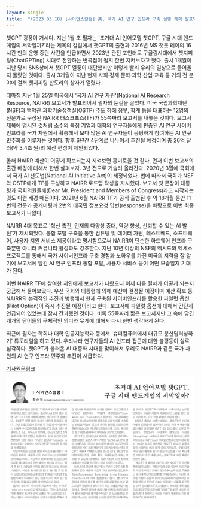 ```yaml
---
layout: single
title:  "(2023.03.10) [사이언스칼럼] 美, 국가 AI 연구 인프라 구축 실행 계획 발표와 시사점"
---
```


챗GPT 광풍이 거세다. 지난 1월 초 필자는 '초거대 AI 언어모델 챗GPT, 구글 시대 엔드게임의 서막일까?'라는 제목의 칼럼에서 챗GPT의 출현과 2016년 MS 챗봇 테이의 16시간 만의 운영 중단 사건을 언급하면서 2023년 관전 포인터로 구글링시대에서 챗지피팅(ChatGPTing) 시대로 전환하는 변곡점이 될지 한번 지켜보자고 했다. 출시 1개월여 지난 당시 SNS상에서 챗GPT 열풍이 대단했지만 이렇게 빨리 우리의 일상으로 들어올지 몰랐던 것이다. 출시 3개월이 지난 현재 사회·경제·문화·과학·산업·교육 등 거의 전 분야에 걸쳐 챗지피팅 판도라의 상자가 열렸다.

때마침 지난 1월 25일 미국에서 '국가 AI 연구 자원'(National AI Research Resource, NAIRR) 보고서가 발표되어서 필자의 눈길을 끌었다. 미국 국립과학재단(NSF)과 백악관 과학기술정책실(OSTP) 주도 하에 정부, 학계 등을 대표하는 12명의 전문가로 구성된 NAIRR 태스크포스(TF)가 55쪽짜리 보고서를 내놓은 것이다. 보고서 제목에 명시된 것처럼 소수의 특정 기업과 대학의 연구자들에게 편중된 AI 연구 사이버인프라를 국가 차원에서 확충해서 보다 많은 AI 연구자들이 공평하게 참여하는 AI 연구 민주화를 이루자는 것이다. 향후 6년간 4단계로 나누어서 추진될 예정이며 총 26억 달러(약 3.4조 원)의 예산 편성이 제안되었다.

올해 NAIRR 예산이 어떻게 확보되는지 지켜보면 흥미로울 것 같다. 먼저 이번 보고서의 출간 배경에 대해서 한번 살펴보자. 3년 전으로 거슬러 올라간다. 2020년 3월에 국회에서 국가 AI 선도법(National AI Initiative Act)이 제정되었다. 법에 따라서 국회가 NSF와 OSTP에게 TF를 구성하고 NAIRR 로드맵 작성을 지시했다. 보고서 첫 문장이 대통령과 국회의원들께(Dear Mr. President and Members of Congress)라고 시작되는 것도 이런 배경 때문이다. 2021년 6월 NAIRR TF가 공식 출범된 후 약 18개월 동안 11번의 전문가 공개미팅과 2번의 대국민 정보요청 답변(response)을 바탕으로 이번 최종보고서가 나왔다.

NAIRR 4대 목표로 '혁신 촉진, 인재의 다양성 증대, 역량 향상, 신뢰할 수 있는 AI 발전'가 제시되었다. 통합 포탈 구축을 통한 컴퓨팅 및 데이터 자원, 테스트베드, 소프트웨어, 사용자 지원 서비스 제공이라고 명시함으로써 NAIRR이 단순한 하드웨어 인프라 구축뿐만 아니라 커뮤니티 활성화도 강조한다. 지난 10년 이상의 NSF의 엑시드와 엑세스 프로젝트를 통해서 국가 사이버인프라 구축 경험과 노하우를 가진 미국의 저력을 잘 알기에 보고서에 담긴 AI 연구 인프라 통합 포탈, 사용자 서비스 등이 어떤 모습일지 기대가 된다.

이번 NAIRR TF에 참여한 지인에게 보고서가 나왔으니 이제 다음 절차가 어떻게 되는지 궁금해서 물어보았다. 우선 국회와 대통령에 의해 예산이 결정될 예정이며 예산 확보 등 NAIRR의 본격적인 추진과 병행해서 현재 구축된 사이버인프라를 활용한 파일럿 옵션(Pilot Option)이 즉시 추진될 예정이라고 한다. 보고서에 파일럿 옵션에 대해서 간단히 언급되어 있었는데 잠시 간과했던 것이다. 비록 55쪽짜리 짧은 보고서지만 그 속에 담긴 개개의 단어들의 구체적인 의미와 무게에 대해서 다시 한번 생각하게 된다.

최근에 필자는 학회나 대학 인공지능학과 등에서 '슈퍼컴퓨터에서 대규모 분산딥러닝하기' 튜토리얼을 하고 있다. 우리나라 연구자들의 AI 인프라 접근에 대한 불평등이 실로 심각하다. 챗GPT가 불러온 AI 대중화 시대를 맞이해서 우리도 NAIRR과 같은 국가 차원의 AI 연구 인프라 민주화 추진이 시급하다.

[기사원문링크](http://www.joongdo.co.kr/web/view.php?lcode=&series=&key=20230309010002553)

![](/assets/images/joongdo/2023-03-10.png)
